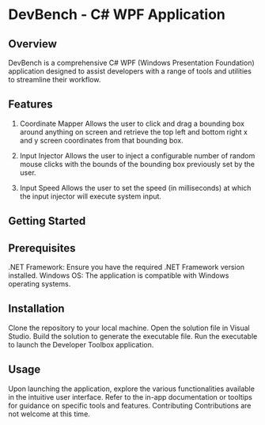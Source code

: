 # DevBench - C# WPF Application

## Overview
DevBench is a comprehensive C# WPF (Windows Presentation Foundation) application designed to assist developers with a range of tools and utilities to streamline their workflow.

## Features
1. Coordinate Mapper
Allows the user to click and drag a bounding box around anything on screen and retrieve
the top left and bottom right x and y screen coordinates from that bounding box.

2. Input Injector
Allows the user to inject a configurable number of random mouse clicks with the bounds of
the bounding box previously set by the user.

3. Input Speed
Allows the user to set the speed (in milliseconds) at which the input injector will execute
system input.

## Getting Started
## Prerequisites
.NET Framework: Ensure you have the required .NET Framework version installed.
Windows OS: The application is compatible with Windows operating systems.
## Installation
Clone the repository to your local machine.
Open the solution file in Visual Studio.
Build the solution to generate the executable file.
Run the executable to launch the Developer Toolbox application.
## Usage
Upon launching the application, explore the various functionalities available in the intuitive user interface.
Refer to the in-app documentation or tooltips for guidance on specific tools and features.
Contributing
Contributions are not welcome at this time.
